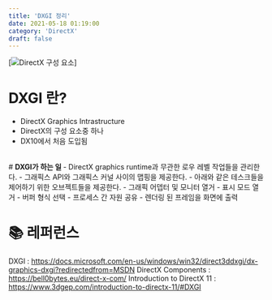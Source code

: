 ```yaml
---
title: 'DXGI 정리'
date: 2021-05-18 01:19:00
category: 'DirectX'
draft: false
---
```


[![DirectX 구성 요소](https://docs.microsoft.com/en-us/windows/win32/direct3ddxgi/images/dxgi-dll.png)]

# <b> DXGI 란? </b>
- DirectX Graphics Intrastructure
- DirectX의 구성 요소중 하나
- DX10에서 처음 도입됨
<br>
# <b> DXGI가 하는 일 </b>
- DirectX graphics runtime과 무관한 로우 레벨 작업들을 관리한다.
- 그래픽스 API와 그래픽스 커널 사이의 맵핑을 제공한다.
- 아래와 같은 테스크들을 제어하기 위한 오브젝트들을 제공한다.
  - 그래픽 어뎁터 및 모니터 열거
  - 표시 모드 열거
  - 버퍼 형식 선택
  - 프로세스 간 자원 공유
  - 렌더링 된 프레임을 화면에 출력


# 📚 <b> 레퍼런스 </b>
DXGI : https://docs.microsoft.com/en-us/windows/win32/direct3ddxgi/dx-graphics-dxgi?redirectedfrom=MSDN
DirectX Components : https://bell0bytes.eu/direct-x-com/
Introduction to DirectX 11 : https://www.3dgep.com/introduction-to-directx-11/#DXGI


